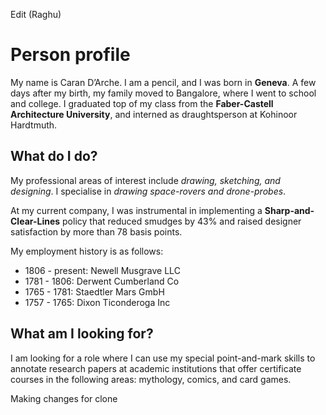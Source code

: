 Edit (Raghu)

# Person profile

My name is Caran D’Arche. I am a pencil, and I was born in **Geneva**. A few days after my birth, my family moved to Bangalore, where I went to school and college. I graduated top of my class from the **Faber-Castell Architecture University**, and interned as draughtsperson at Kohinoor Hardtmuth.

## What do I do?

My professional areas of interest include _drawing, sketching, and designing_. I specialise in _drawing space-rovers and drone-probes_.

At my current company, I was instrumental in implementing a **Sharp-and-Clear-Lines** policy that reduced smudges by 43% and raised designer satisfaction by more than 78 basis points.

My employment history is as follows:

- 1806 - present: Newell Musgrave LLC
- 1781 - 1806: Derwent Cumberland Co
- 1765 - 1781: Staedtler Mars GmbH
- 1757 - 1765: Dixon Ticonderoga Inc

## What am I looking for?

I am looking for a role where I can use my special point-and-mark skills to annotate research papers at academic institutions that offer certificate courses in the following areas: mythology, comics, and card games.

Making changes for clone